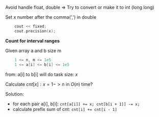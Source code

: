 Avoid handle float, double
=> Try to convert or make it to int (long long)

Set $x$ number after the comma(',') in double
```C++
    cout << fixed;
    cout.precision(x);
```

**Count for interval ranges**

Given array a and b size m
```C++
    1 <= n, m <= 1e5 
    1 <= a[i] <= b[i] <= 1e5 
```
from: a[i] to b[i] will do task size: $x$

Calculate $cnt[x]: x = 1 -> n$ in $O(n)$ time?

Solution:
- for each pair a[i], b[i]: ```cnt[a[i]] += x; cnt[b[i + 1]] -= x;```
- calculate prefix sum of cnt: ```cnt[i] += cnt[i - 1]```



